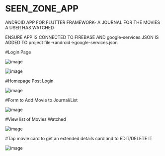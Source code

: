# SEEN_ZONE_APP
ANDROID APP FOR FLUTTER FRAMEWORK- A JOURNAL FOR THE MOVIES A USER HAS WATCHED

ENSURE APP IS CONNECTED TO FIREBASE AND google-services.JSON IS ADDED TO project file->android->google-services.json

#Login Page

![image](https://user-images.githubusercontent.com/65731838/129550198-a8b2759d-fa08-4b86-b062-e03c67f3d150.png)

![image](https://user-images.githubusercontent.com/65731838/129550262-c8ac2202-cc50-446b-b7f0-ade7d11e187e.png)


#Homepage Post Login


![image](https://user-images.githubusercontent.com/65731838/129550318-c8936f2b-310a-46f5-bb67-f504bb64a184.png)


#Form to Add Movie to Journal/List


![image](https://user-images.githubusercontent.com/65731838/129550364-f17a3c88-4471-4131-aecb-eae4e381e32f.png)


#View list of Movies Watched


![image](https://user-images.githubusercontent.com/65731838/129550431-597c6fee-7af9-4df3-87a9-3d475b56e77e.png)

#Tap movie card to get an extended details card and to EDIT/DELETE IT


![image](https://user-images.githubusercontent.com/65731838/129550519-98c19a70-1155-41f3-ac54-581802118064.png)


